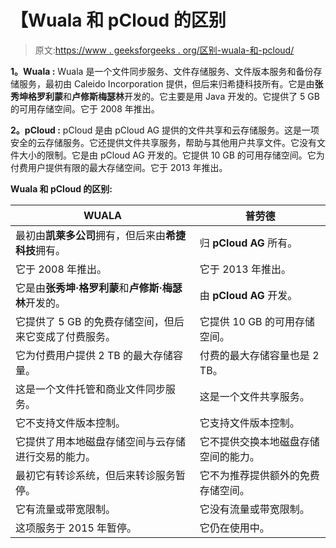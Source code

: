 # 【Wuala 和 pCloud 的区别

> 原文:[https://www . geeksforgeeks . org/区别-wuala-和-pcloud/](https://www.geeksforgeeks.org/difference-between-wuala-and-pcloud/)

**1。Wuala :**
Wuala 是一个文件同步服务、文件存储服务、文件版本服务和备份存储服务，最初由 Caleido Incorporation 提供，但后来归希捷科技所有。它是由**张秀坤格罗利蒙**和**卢修斯梅瑟林**开发的。它主要是用 Java 开发的。它提供了 5 GB 的可用存储空间。它于 2008 年推出。

**2。pCloud :**
pCloud 是由 pCloud AG 提供的文件共享和云存储服务。这是一项安全的云存储服务。它还提供文件共享服务，帮助与其他用户共享文件。它没有文件大小的限制。它是由 pCloud AG 开发的。它提供 10 GB 的可用存储空间。它为付费用户提供有限的最大存储空间。它于 2013 年推出。

**Wuala 和 pCloud 的区别:**

<center>

| WUALA | 普劳德 |
| --- | --- |
| 最初由**凯莱多公司**拥有，但后来由**希捷科技**拥有。 | 归 **pCloud AG** 所有。 |
| 它于 2008 年推出。 | 它于 2013 年推出。 |
| 它是由**张秀坤·格罗利蒙**和**卢修斯·梅瑟林**开发的。 | 由 **pCloud AG** 开发。 |
| 它提供了 5 GB 的免费存储空间，但后来它变成了付费服务。 | 它提供 10 GB 的可用存储空间。 |
| 它为付费用户提供 2 TB 的最大存储容量。 | 付费的最大存储容量也是 2 TB。 |
| 这是一个文件托管和商业文件同步服务。 | 这是一个文件共享服务。 |
| 它不支持文件版本控制。 | 它支持文件版本控制。 |
| 它提供了用本地磁盘存储空间与云存储进行交易的能力。 | 它不提供交换本地磁盘存储空间的能力。 |
| 最初它有转诊系统，但后来转诊服务暂停。 | 它不为推荐提供额外的免费存储空间。 |
| 它有流量或带宽限制。 | 它没有流量或带宽限制。 |
| 这项服务于 2015 年暂停。 | 它仍在使用中。 |

</center>